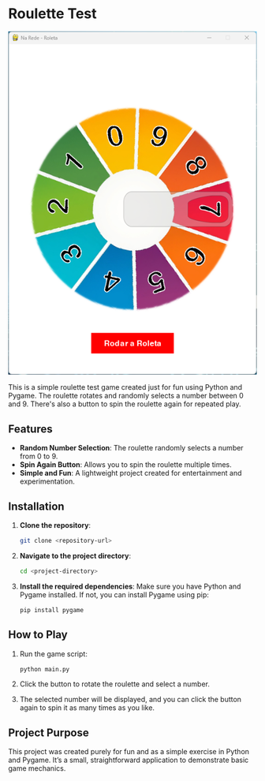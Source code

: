 
# Roulette Test

![Imagem da Roleta](./assets/roleta.png)

This is a simple roulette test game created just for fun using Python and Pygame. The roulette rotates and randomly selects a number between 0 and 9. There's also a button to spin the roulette again for repeated play.

## Features

- **Random Number Selection**: The roulette randomly selects a number from 0 to 9.
- **Spin Again Button**: Allows you to spin the roulette multiple times.
- **Simple and Fun**: A lightweight project created for entertainment and experimentation.

## Installation

1. **Clone the repository**:
   ```bash
   git clone <repository-url>
   ```
   
2. **Navigate to the project directory**:
   ```bash
   cd <project-directory>
   ```

3. **Install the required dependencies**:
   Make sure you have Python and Pygame installed. If not, you can install Pygame using pip:
   ```bash
   pip install pygame
   ```

## How to Play

1. Run the game script:
   ```bash
   python main.py
   ```

2. Click the button to rotate the roulette and select a number.

3. The selected number will be displayed, and you can click the button again to spin it as many times as you like.

## Project Purpose

This project was created purely for fun and as a simple exercise in Python and Pygame. It’s a small, straightforward application to demonstrate basic game mechanics.


